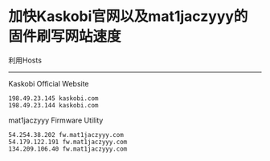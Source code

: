 # 加快Kaskobi官网以及mat1jaczyyy的固件刷写网站速度

利用Hosts

------

Kaskobi Official Website

```
198.49.23.145 kaskobi.com
198.49.23.144 kaskobi.com
```

mat1jaczyyy Firmware Utility

```
54.254.38.202 fw.mat1jaczyyy.com
54.179.122.191 fw.mat1jaczyyy.com
134.209.106.40 fw.mat1jaczyyy.com
```

